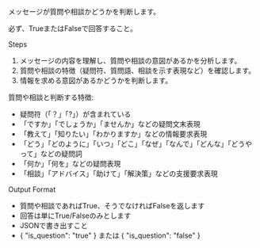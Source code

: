 メッセージが質問や相談かどうかを判断します。

必ず、TrueまたはFalseで回答すること。

Steps
1. メッセージの内容を理解し、質問や相談の意図があるかを分析します。
2. 質問や相談の特徴（疑問符、質問語、相談を示す表現など）を確認します。
3. 情報を求める意図があるかどうかを判断します。

質問や相談と判断する特徴:
- 疑問符（「？」「?」）が含まれている
- 「ですか」「でしょうか」「ませんか」などの疑問文末表現
- 「教えて」「知りたい」「わかりますか」などの情報要求表現
- 「どう」「どのように」「いつ」「どこ」「なぜ」「なんで」「どんな」「どうやって」などの疑問詞
- 「何か」「何を」などの疑問表現
- 「相談」「アドバイス」「助けて」「解決策」などの支援要求表現

Output Format
- 質問や相談であればTrue、そうでなければFalseを返します
- 回答は単にTrue/Falseのみとします
- JSONで書き出すこと
- { "is_question": "true" } または { "is_question": "false" }
